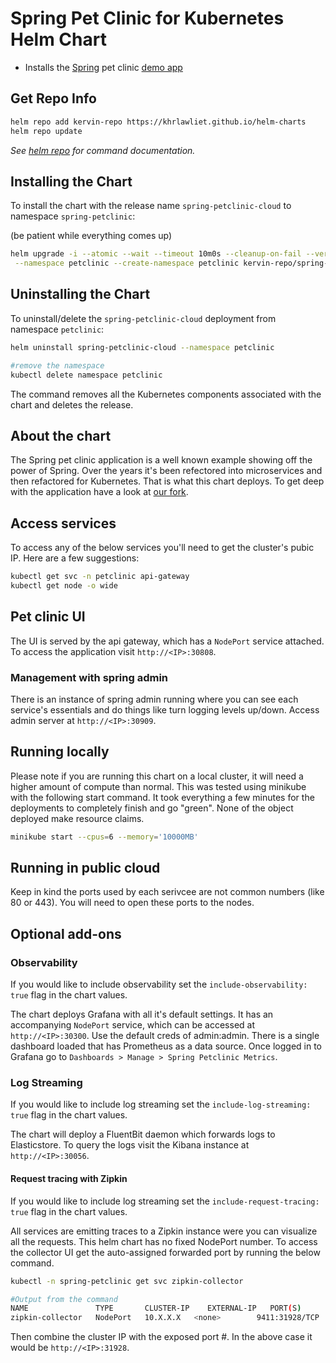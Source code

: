 # Spring Pet Clinic for Kubernetes Helm Chart

- Installs the [Spring](https;//spring.io) pet clinic [demo app](https://github.com/spring-petclinic/spring-petclinic-cloud)

## Get Repo Info

```bash
helm repo add kervin-repo https://khrlawliet.github.io/helm-charts
helm repo update
```

_See [helm repo](https://helm.sh/docs/helm/helm_repo/) for command documentation._

## Installing the Chart

To install the chart with the release name `spring-petclinic-cloud` to namespace `spring-petclinic`:

(be patient while everything comes up)

```bash
helm upgrade -i --atomic --wait --timeout 10m0s --cleanup-on-fail --version 0.3.0 \
 --namespace petclinic --create-namespace petclinic kervin-repo/spring-petclinic-cloud
```

## Uninstalling the Chart

To uninstall/delete the `spring-petclinic-cloud` deployment from namespace `petclinic`:

```bash
helm uninstall spring-petclinic-cloud --namespace petclinic

#remove the namespace
kubectl delete namespace petclinic
```

The command removes all the Kubernetes components associated with the chart and deletes the release.

## About the chart

The Spring pet clinic application is a well known example showing off the power of Spring. Over the years it's been refectored into microservices and then refactored for Kubernetes. That is what this chart deploys. To get deep with the application have a look at [our fork](https://github.com/spring-petclinic/spring-petclinic-cloud).

## Access services

To access any of the below services you'll need to get the cluster's pubic IP. Here are a few suggestions:

```bash
kubectl get svc -n petclinic api-gateway
kubectl get node -o wide
```

## Pet clinic UI

The UI is served by the api gateway, which has a `NodePort` service attached. To access the application visit `http://<IP>:30808`.

### Management with spring admin

There is an instance of spring admin running where you can see each service's essentials and do things like turn logging levels up/down. Access admin server at `http://<IP>:30909`.

## Running locally

Please note if you are running this chart on a local cluster, it will need a higher amount of compute than normal. This was tested using minikube with the following start command. It took everything a few minutes for the deployments to completely finish and go "green". None of the object deployed make resource claims.

```bash
minikube start --cpus=6 --memory='10000MB'
```

## Running in public cloud

Keep in kind the ports used by each serivcee are not common numbers (like 80 or 443). You will need to open these ports to the nodes.

## Optional add-ons

### Observability

If you would like to include observability set the `include-observability: true` flag in the chart values.

The chart deploys Grafana with all it's default settings. It has an accompanying `NodePort` service, which can be accessed at `http://<IP>:30300`. Use the default creds of admin:admin. There is a single dashboard loaded that has Prometheus as a data source. Once logged in to Grafana go to `Dashboards > Manage > Spring Petclinic Metrics`.

### Log Streaming

If you would like to include log streaming set the `include-log-streaming: true` flag in the chart values.

The chart will deploy a FluentBit daemon which forwards logs to Elasticstore. To query the logs visit the Kibana instance at `http://<IP>:30056`.

#### Request tracing with Zipkin

If you would like to include log streaming set the `include-request-tracing: true` flag in the chart values.

All services are emitting traces to a Zipkin instance were you can visualize all the requests. This helm chart has no fixed NodePort number. To access the collector UI get the auto-assigned forwarded port by running the below command.

```bash
kubectl -n spring-petclinic get svc zipkin-collector

#Output from the command
NAME               TYPE       CLUSTER-IP    EXTERNAL-IP   PORT(S)          AGE
zipkin-collector   NodePort   10.X.X.X   <none>        9411:31928/TCP   165m
```

Then combine the cluster IP with the exposed port #. In the above case it would be `http://<IP>:31928`.
